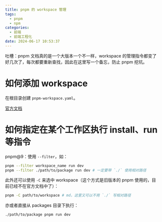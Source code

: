 ```yaml
---
title: pnpm 的 workspace 管理
tags:
  - pnpm
  - npm
categories:
  - 前端
  - 前端工程化
date: 2024-06-17 10:53:37
---
```

吐槽：pnpm 文档真的是一个大版本一个不一样，workspace 的管理指令都变了好几次了，每次都要重新查找，因此在这里写一个备忘，防止 pnpm 挖坑。

# 如何添加 workspace

在根目录创建 `pnpm-workspace.yaml`。

[官方文档](https://pnpm.io/workspaces)

# 如何指定在某个工作区执行 install、run 等指令

pnpm@9：使用 `--filter`，如：

```sh
pnpm --filter workspace_name run dev
pnpm --filter ./path/to/package run dev # 一定要带 `./` 使用相对路径
```

此外还可以使用 `-C` 来选中 workspace（这个方式是旧版本的 pnpm 使用的，目前已经不在官方文档中了）：

```sh
pnpm -C path/to/workspace # md，这里又可以不用 `./` 写相对路径
```

亦或者直接从 packages 目录下执行：

```sh
./path/to/package pnpm run dev
```